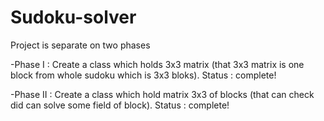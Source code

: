 # Sudoku-solver

Project is separate on two phases

-Phase I : Create a class which holds 3x3 matrix (that 3x3 matrix is one block from whole sudoku which is 3x3 bloks). Status : complete!

-Phase II : Create a class which hold matrix 3x3 of blocks (that can check did can solve some field of block). Status : complete!
